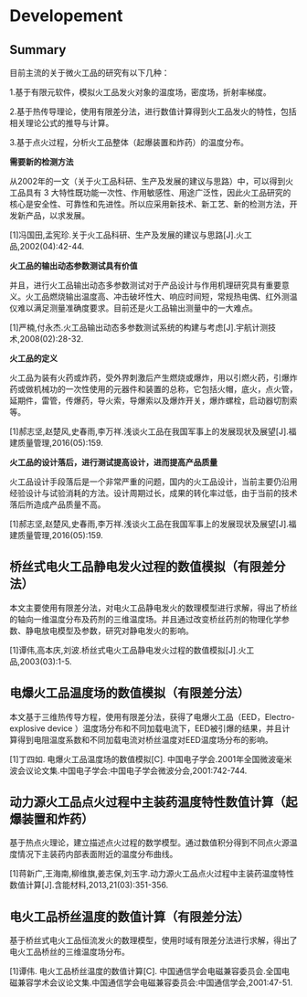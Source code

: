 # Developement

## Summary

目前主流的关于微火工品的研究有以下几种：

1.基于有限元软件，模拟火工品发火对象的温度场，密度场，折射率梯度。

2.基于热传导理论，使用有限差分法，进行数值计算得到火工品发火的特性，包括相关理论公式的推导与计算。

3.基于点火过程，分析火工品整体（起爆装置和炸药）的温度分布。



**需要新的检测方法**

从2002年的一文（关于火工品科研、生产及发展的建议与思路）中，可以得到火工品具有 3 大特性既功能一次性、作用敏感性、用途广泛性，因此火工品研究的核心是安全性、可靠性和先进性。所以应采用新技术、新工艺、新的检测方法，开发新产品，以求发展。

[1]冯国田,孟宪珍.关于火工品科研、生产及发展的建议与思路[J].火工品,2002(04):42-44.



**火工品的输出动态参数测试具有价值**

并且，进行火工品输出动态多参数测试对于产品设计与作用机理研究具有重要意义。火工品燃烧输出温度高、冲击破坏性大、响应时间短，常规热电偶、红外测温仪难以满足测量准确度要求。目前还是火工品输出测量中的一大难点。

[1]严楠,付永杰.火工品输出动态多参数测试系统的构建与考虑[J].宇航计测技术,2008(02):28-32.



**火工品的定义**

火工品为装有火药或炸药，受外界刺激后产生燃烧或爆炸，用以引燃火药，引爆炸药或做机械功的一次性使用的元器件和装置的总称，它包括火帽，底火，点火管，延期件，雷管，传爆药，导火索，导爆索以及爆炸开关，爆炸螺栓，启动器切割索等。

[1]郝志坚,赵楚风,史春雨,李万祥.浅谈火工品在我国军事上的发展现状及展望[J].福建质量管理,2016(05):159.



**火工品的设计落后，进行测试提高设计，进而提高产品质量**

火工品设计手段落后是一个非常严重的问题，国内的火工品设计，当前主要仍沿用经验设计与试验消耗的方法。设计周期过长，成果的转化率过低，由于当前的技术落后所造成产品质量不高。

[1]郝志坚,赵楚风,史春雨,李万祥.浅谈火工品在我国军事上的发展现状及展望[J].福建质量管理,2016(05):159.







## 桥丝式电火工品静电发火过程的数值模拟（有限差分法）

本文主要使用有限差分法，对电火工品静电发火的数理模型进行求解，得出了桥丝的轴向一维温度分布及药剂的三维温度场。并且通过改变桥丝药剂的物理化学参数、静电放电模型及参数，研究对静电发火的影响。

[1]谭伟,高本庆,刘波.桥丝式电火工品静电发火过程的数值模拟[J].火工品,2003(03):1-5.



## 电爆火工品温度场的数值模拟（有限差分法）

本文基于三维热传导方程，使用有限差分法，获得了电爆火工品（EED，Electro-explosive device ）温度场分布和不同加载电流下，EED被引爆的结果，并且计算得到电阻温度系数和不同加载电流对桥丝温度对EED温度场分布的影响。

[1]丁四如. 电爆火工品温度场的数值模拟[C]. 中国电子学会.2001年全国微波毫米波会议论文集.中国电子学会:中国电子学会微波分会,2001:742-744.



## 动力源火工品点火过程中主装药温度特性数值计算（起爆装置和炸药）

基于热点火理论，建立描述点火过程的数学模型。通过数值积分得到不同点火源温度情况下主装药内部表面附近的温度分布曲线。

[1]蒋新广,王海南,柳维旗,姜志保,刘玉字.动力源火工品点火过程中主装药温度特性数值计算[J].含能材料,2013,21(03):351-356.



## 电火工品桥丝温度的数值计算（有限差分法）

基于桥丝式电火工品恒流发火的数理模型，使用时域有限差分法进行求解，得出了电火工品桥丝的三维温度场分布。

[1]谭伟. 电火工品桥丝温度的数值计算[C]. 中国通信学会电磁兼容委员会.全国电磁兼容学术会议论文集.中国通信学会电磁兼容委员会:中国通信学会,2001:47-51.

























